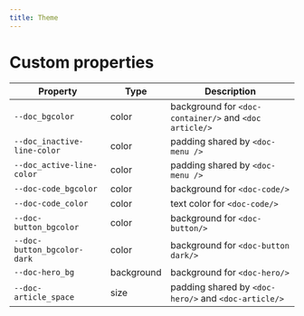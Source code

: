 ```yaml
---
title: Theme
---
```


# Custom properties

| Property                    | Type       | Description                                            |
| --------------------------- | ---------- | ------------------------------------------------------ |
| `--doc_bgcolor`             | color      | background for `<doc-container/>` and `<doc article/>` |
| `--doc_inactive-line-color` | color      | padding shared by `<doc-menu />`                       |
| `--doc_active-line-color`   | color      | padding shared by `<doc-menu />`                       |
| `--doc-code_bgcolor`        | color      | background for `<doc-code/>`                           |
| `--doc-code_color`          | color      | text color for `<doc-code/>`                           |
| `--doc-button_bgcolor`      | color      | background for `<doc-button/>`                         |
| `--doc-button_bgcolor-dark` | color      | background for `<doc-button dark/>`                    |
| `--doc-hero_bg`             | background | background for `<doc-hero/>`                           |
| `--doc-article_space`       | size       | padding shared by `<doc-hero/>` and `<doc-article/>`   |
